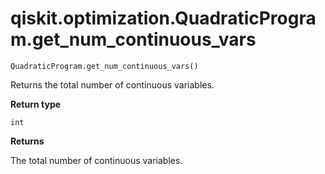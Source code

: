 # qiskit.optimization.QuadraticProgram.get\_num\_continuous\_vars

`QuadraticProgram.get_num_continuous_vars()`

Returns the total number of continuous variables.

**Return type**

`int`

**Returns**

The total number of continuous variables.

